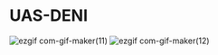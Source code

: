 # UAS-DENI
![ezgif com-gif-maker(11)](https://user-images.githubusercontent.com/96657197/149622853-2d5aeb7b-2b49-4f62-aa2d-200c156f0a32.gif)
![ezgif com-gif-maker(12)](https://user-images.githubusercontent.com/96657197/149622861-aeefc53f-f5cb-4a51-852d-53124ee8de64.gif)
